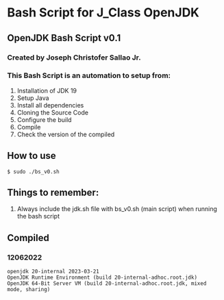 # Bash Script for J_Class OpenJDK

## OpenJDK Bash Script v0.1
### Created by Joseph Christofer Sallao Jr.


### This Bash Script is an automation to setup from:
1. Installation of JDK 19
2. Setup Java
3. Install all dependencies
4. Cloning the Source Code
5. Configure the build
6. Compile
7. Check the version of the compiled

## How to use
`$ sudo ./bs_v0.sh`

## Things to remember:
1. Always include the jdk.sh file with bs_v0.sh (main script) when running the bash script

## Compiled
### 12062022 
```
openjdk 20-internal 2023-03-21
OpenJDK Runtime Environment (build 20-internal-adhoc.root.jdk)
OpenJDK 64-Bit Server VM (build 20-internal-adhoc.root.jdk, mixed mode, sharing)
```